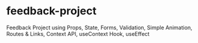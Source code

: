 # feedback-project

Feedback Project using Props, State, Forms, Validation, Simple Animation, Routes & Links, Context API, useContext Hook, useEffect